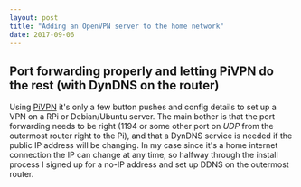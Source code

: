```yaml
---
layout: post
title: "Adding an OpenVPN server to the home network"
date: 2017-09-06
---
```

## Port forwarding properly and letting PiVPN do the rest (with DynDNS on the router)
Using [PiVPN](http://www.pivpn.io/) it's only a few button pushes and config details to set up a VPN on a RPi or Debian/Ubuntu server.
The main bother is that the port forwarding needs to be right (1194 or some other port on _UDP_ from the outermost router right to the Pi), and that a DynDNS service is needed if the public IP address will be changing. 
In my case since it's a home internet connection the IP can change at any time, so halfway through the install process I signed up for a no-IP address and set up DDNS on the outermost router.


